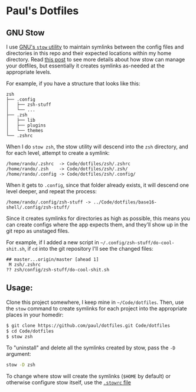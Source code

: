 
# Paul's Dotfiles

## GNU Stow

I use [GNU's `stow` utility][stow] to maintain symlinks between the config
files and directories in this repo and their expected locations within my home
directory. Read [this post](stow-dotfiles) to see more details about how stow
can manage your dotfiles, but essentially it creates symlinks as-needed at the
appropriate levels.

For example, if you have a structure that looks like this:

```
zsh
├── .config
│   ├── zsh-stuff
│   └── ...
├── .zsh
│   ├── lib
│   ├── plugins
│   └── themes
└── .zshrc
```

When I do `stow zsh`, the stow utility will descend into the `zsh` directory,
and for each level, attempt to create a symlink:

```
/home/rando/.zshrc  -> Code/dotfiles/zsh/.zshrc
/home/rando/.zsh    -> Code/dotfiles/zsh/.zsh/
/home/rando/.config -> Code/dotfiles/zsh/.config/
```

When it gets to `.config`, since that folder already exists, it will descend
one level deeper, and repeat the process:

```
/home/rando/.config/zsh-stuff -> ../Code/dotfiles/base16-shell/.config/zsh-stuff/
```

Since it creates symlinks for directories as high as possible, this means you
can create configs where the app expects them, and they'll show up in the git
repo as unstaged files.

For example, if I added a new script in `~/.config/zsh-stuff/do-cool-shit.sh`, if `cd` into the git repository I'll see the changed files:

```
## master...origin/master [ahead 1]
 M zsh/.zshrc
?? zsh/config/zsh-stuff/do-cool-shit.sh
```

## Usage:

Clone this project somewhere, I keep mine in `~/Code/dotfiles`. Then, use the
`stow` command to create symlinks for each project into the appropriate places
in your homedir:

```sh
$ git clone https://github.com/paul/dotfiles.git Code/dotfiles
$ cd Code/dotfiles
$ stow zsh
```

To "uninstall" and delete all the symlinks created by stow, pass the `-D`
argument:


```sh
stow -D zsh
```

To change where stow will create the symlinks (`$HOME` by default) or otherwise
configure stow itself, use the [`.stowrc`
file](https://github.com/paul/dotfiles/blob/master/.stowrc)




[stow]: https://www.gnu.org/software/stow/
[stow-dotfiles]: http://brandon.invergo.net/news/2012-05-26-using-gnu-stow-to-manage-your-dotfiles.html
